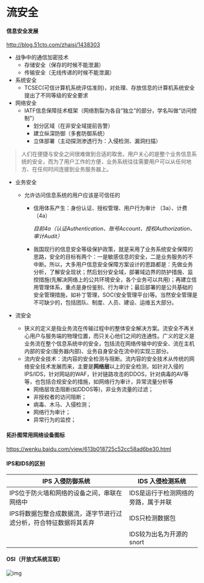 # 流安全

#### 信息安全发展

http://blog.51cto.com/zhaisj/1438303

- 战争中的通信加密技术
  - 存储安全（保存的时候不能泄漏）
  - 传输安全（无线传递的时候不能泄漏）
- 系统安全
  - TCSEC(可信计算机系统评估准则)，对处理、存放信息的计算机系统安全提出了不同等级的安全要求
- 网络安全
  - IATF信息保障技术框架（网络割裂为各自“独立”的部分，学名叫做“访问控制”）
    - 划分区域（在非安全域提前告警）
    - 建立纵深防御（多套防御系统）
    - 立体部署（主动探测渗透行为：入侵检测、漏洞扫描）

> 人们在便捷与安全之间很难做到合适的取舍。用户关心的是整个业务信息系统的安全，而为了用户工作的方便，业务系统往往需要用户可以从任何地方、在任何时间连接到业务服务器上。

- 业务安全

  - 允许访问信息系统的用户应该是可信任的

    - 信用体系产生：身份认证、授权管理、用户行为审计 （3a）、计费 （4a）

      *目前4a（认证Authentication、账号Account、授权Authorization、审计Audit）*

    - 我国现行的信息安全等级保护政策，就是采用了业务系统安全保障的思路，安全的目标有两个：一是敏感信息的安全，二是业务服务的不中断。所以，大多用户信息安全保障方案设计的思路都是：先做业务分析，了解安全现状；然后划分安全域，部署域边界的防护措施、监控措施(先解决网络上的公共环境安全，各个业务可以共用)；再建立信用管理体系，重点是身份鉴别、行为审计；最后部署的是公共基础的安全管理措施，如补丁管理，SOC(安全管理平台)等。当然安全管理是不可缺少的，包括团队、制度、人员、建设、运维五大部分。

- 流安全

  - 狭义的定义是指业务流在传输过程中的整体安全解决方案。流安全不再关心用户与服务端的物理位置，而只关心他们之间的连通性。广义的定义是业务流在整个信息系统中的安全，包括流在网络传输中的安全、流在主机内部的安全(服务器内部)、业务自身安全在流中的实现三部分。
  - 流内安全技术：流内容的安全检测与阻断。流内容的安全技术从传统的网络安全技术发展而来，主要是**网络层**以上的安全检测，如针对入侵的IPS/IDS，针对网站的WAF，针对链路攻击的DDOS，针对病毒的AV等等，也包括合规安全的措施，如网络行为审计，异常流量分析等
    - 网络层攻击阻断(如DDOS等)，非业务流量的过滤；
    -  非授权者的访问阻断；
    -  病毒、木马、入侵检测；
    -  网络行为审计；
    -  异常行为的监控；

#### 拓扑图常用网络设备图标

https://wenku.baidu.com/view/613b018725c52cc58ad6be30.html

#### IPS和IDS的区别

| IPS 入侵防御系统                         | IDS 入侵检测系统          |
| ---------------------------------- | ------------------- |
| IPS位于防火墙和网络的设备之间，串联在网络中            | IDS是运行于检测网络的旁路，属于并联 |
| IPS将数据包整合成数据流，逐字节进行过滤分析，符合特征数据将其丢弃 | IDS只检测数据包           |
|                                    | IDS较为出名为开源的snort    |

#### OSI（开放式系统互联）

![img](https://gss3.bdstatic.com/7Po3dSag_xI4khGkpoWK1HF6hhy/baike/c0%3Dbaike80%2C5%2C5%2C80%2C26/sign=bfafd35da918972bb737089887a410ec/6a600c338744ebf875f58b76dbf9d72a6159a7f7.jpg)

